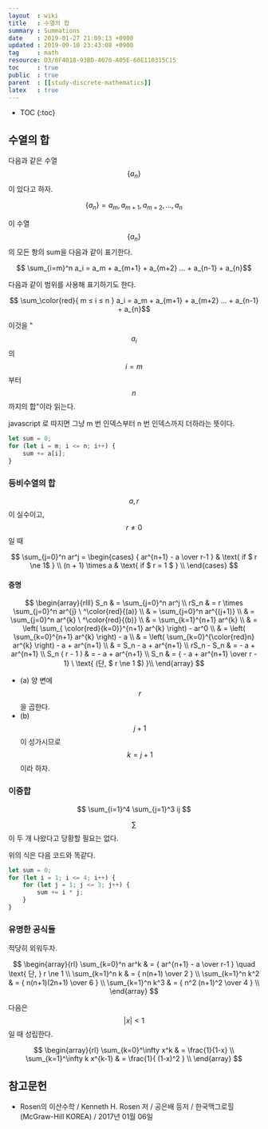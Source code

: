 ```yaml
---
layout  : wiki
title   : 수열의 합
summary : Summations
date    : 2019-01-27 21:09:13 +0900
updated : 2019-09-10 23:43:08 +0900
tag     : math
resource: D3/8F4018-93BD-4070-A05E-60E110315C15
toc     : true
public  : true
parent  : [[study-discrete-mathematics]]
latex   : true
---
```

* TOC
{:toc}

## 수열의 합

다음과 같은 수열 $$ \{ a_n \} $$이 있다고 하자.

$$ \{ a_n \} = a_m, a_{m+1}, a_{m+2}, ..., a_n $$

이 수열 $$ \{ a_n \} $$의 모든 항의 sum을 다음과 같이 표기한다.

$$ \sum_{i=m}^n a_i = a_m + a_{m+1} + a_{m+2} ... + a_{n-1} + a_{n}$$

다음과 같이 범위를 사용해 표기하기도 한다.

$$ \sum_\color{red}{ m ≤ i ≤ n } a_i = a_m + a_{m+1} + a_{m+2} ... + a_{n-1} + a_{n}$$

이것을 "$$ a_i $$의 $$ i = m $$ 부터 $$ n $$ 까지의 합"이라 읽는다.

javascript 로 따지면 그냥 m 번 인덱스부터 n 번 인덱스까지 더하라는 뜻이다.

```js
let sum = 0;
for (let i = m; i <= n; i++) {
    sum += a[i];
}
```

### 등비수열의 합

$$ a, r $$ 이 실수이고, $$ r \ne 0 $$ 일 때

$$
\sum_{j=0}^n ar^j =
\begin{cases}
    { ar^{n+1} - a \over r-1 }  & \text{ if $ r \ne 1$ } \\
    (n + 1) \times a            & \text{ if $ r = 1 $ } \\
\end{cases}
$$

#### 증명


$$
\begin{array}{rlll}
S_n  & = \sum_{j=0}^n ar^j \\
rS_n & = r \times \sum_{j=0}^n ar^{j} \ ^\color{red}{(a)} \\
     & = \sum_{j=0}^n ar^{(j+1)} \\
    & = \sum_{j=0}^n ar^{k} \ ^\color{red}{(b)} \\
    & = \sum_{k=1}^{n+1} ar^{k} \\
    & = \left( \sum_{ \color{red}{k=0}}^{n+1} ar^{k} \right) - ar^0 \\
    & = \left( \sum_{k=0}^{n+1} ar^{k} \right) - a \\
    & = \left( \sum_{k=0}^{\color{red}n} ar^{k} \right) - a + ar^{n+1} \\
    & = S_n - a + ar^{n+1} \\
rS_n - S_n
    & =  - a + ar^{n+1} \\
S_n ( r - 1 )
    & =  - a + ar^{n+1} \\
S_n & = { - a + ar^{n+1} \over r - 1} \ \text{ (단, $ r \ne 1 $) }\\
\end{array}
$$

* (a) 양 변에 $$r$$을 곱한다.
* (b) $$j+1$$이 성가시므로 $$k=j+1$$ 이라 하자.

### 이중합

$$ \sum_{i=1}^4 \sum_{j=1}^3 ij $$

$$\sum$$ 이 두 개 나왔다고 당황할 필요는 없다.

위의 식은 다음 코드와 똑같다.

```js
let sum = 0;
for (let i = 1; i <= 4; i++) {
    for (let j = 1; j <= 3; j++) {
        sum += i * j;
    }
}
```

### 유명한 공식들

적당히 외워두자.

$$
\begin{array}{rl}
\sum_{k=0}^n ar^k
    & = { ar^{n+1} - a \over r-1 } \quad \text{ 단, } r \ne 1 \\
\sum_{k=1}^n k
    & = { n(n+1) \over 2 } \\
\sum_{k=1}^n k^2
    & = { n(n+1)(2n+1) \over 6 } \\
\sum_{k=1}^n k^3
    & = { n^2 (n+1)^2 \over 4 } \\
\end{array}
$$

다음은 $$ \lvert x \rvert < 1 $$ 일 때 성립한다.

$$
\begin{array}{rl}
\sum_{k=0}^\infty x^k
    & = \frac{1}{1-x}   \\
\sum_{k=1}^\infty k x^{k-1}
    & = \frac{1}{ (1-x)^2 } \\
\end{array}
$$



## 참고문헌

* Rosen의 이산수학 / Kenneth H. Rosen 저 / 공은배 등저 / 한국맥그로힐(McGraw-Hill KOREA) / 2017년 01월 06일

